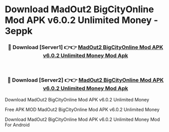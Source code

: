 # Download MadOut2 BigCityOnline Mod APK v6.0.2 Unlimited Money - 3eppk



<div align="center">
<h3>🔴 Download [Server1] 👉👉 <a href="https://momento.my/?title=MadOut2_BigCityOnline_Mod_APK_v6.0.2_Unlimited_Money">MadOut2 BigCityOnline Mod APK v6.0.2 Unlimited Money Mod Apk</a></h3><br>

<h3>🔴 Download [Server2] 👉👉 <a href="https://momento.my/?title=MadOut2_BigCityOnline_Mod_APK_v6.0.2_Unlimited_Money">MadOut2 BigCityOnline Mod APK v6.0.2 Unlimited Money Mod Apk</a></h3>
</div>



Download MadOut2 BigCityOnline Mod APK v6.0.2 Unlimited Money 

Free APK MOD MadOut2 BigCityOnline Mod APK v6.0.2 Unlimited Money 

Download MadOut2 BigCityOnline Mod APK v6.0.2 Unlimited Money Mod For Android
